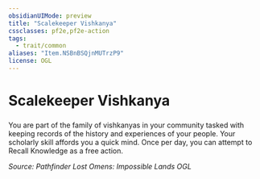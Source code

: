 ```yaml
---
obsidianUIMode: preview
title: "Scalekeeper Vishkanya"
cssclasses: pf2e,pf2e-action
tags:
  - trait/common
aliases: "Item.NSBnBSQjnMUTrzP9"
license: OGL
---
```

# Scalekeeper Vishkanya

### 






You are part of the family of vishkanyas in your community tasked with keeping records of the history and experiences of your people. Your scholarly skill affords you a quick mind. Once per day, you can attempt to Recall Knowledge as a free action.

*Source: Pathfinder Lost Omens: Impossible Lands*
*OGL*